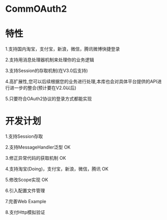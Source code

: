 ﻿CommOAuth2
==========


特性
==========

1.支持国内淘宝，支付宝，新浪，微信，腾讯微博快捷登录

2.支持用消息处理器机制来处理你的业务逻辑

3.支持Session的存取机制(在V3.0后支持)

4.高扩展性,您可以后续根据您的业务进行处理,本库也会对具体平台提供的API进行进一步的整合(预计要在V2.0以后)

5.只要符合OAuth2协议的登录方式都能实现



开发计划
==========

1.支持Session存取

2.支持MessageHandler泛型 OK

3.修正异常代码的获取机制 OK

4.支持淘宝(Doing)，支付宝，新浪，微信，腾讯 OK

5.修改Scope实现 OK

6.引入配置文件管理

7.完善Web Example

8.支付Http模拟验证